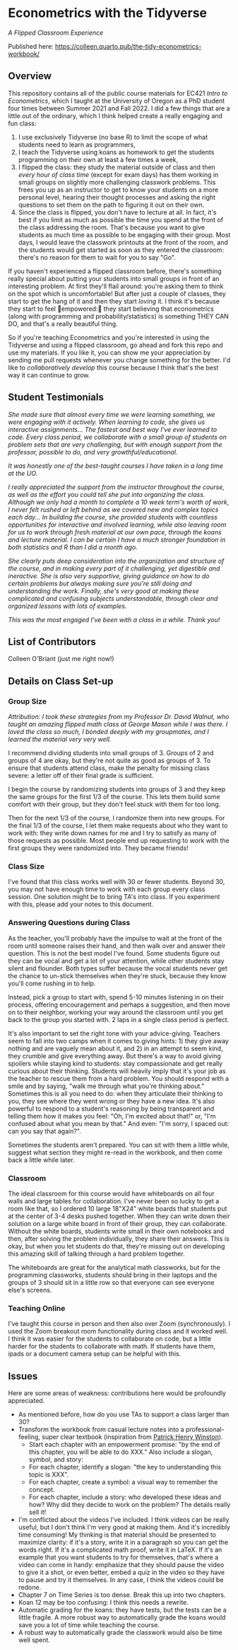 # Econometrics with the Tidyverse

*A Flipped Classroom Experience*

Published here: https://colleen.quarto.pub/the-tidy-econometrics-workbook/

## Overview

This repository contains all of the public course materials for EC421 *Intro to Econometrics*, which I taught at the University of Oregon as a PhD student four times between Summer 2021 and Fall 2022. I did a few things that are a little out of the ordinary, which I think helped create a really engaging and fun class:

1. I use exclusively Tidyverse (no base R) to limit the scope of what students need to learn as programmers, 
2. I teach the Tidyverse using koans as homework to get the students programming on their own at least a few times a week,
3. I flipped the class: they study the material outside of class and then *every hour of class time* (except for exam days) has them working in small groups on slightly more challenging classwork problems. This frees you up as an instructor to get to know your students on a more personal level, hearing their thought processes and asking the right questions to set them on the path to figuring it out on their own.
4. Since the class is flipped, you don't have to lecture at all. In fact, it's best if you limit as much as possible the time you spend at the front of the class addressing the room. That's because you want to give students as much time as possible to be engaging with their group. Most days, I would leave the classwork printouts at the front of the room, and the students would get started as soon as they entered the classroom: there's no reason for them to wait for you to say "Go".

If you haven't experienced a flipped classroom before, there's something really special about putting your students into small groups in front of an interesting problem. At first they'll flail around: you're asking them to think on the spot which is uncomfortable! But after just a couple of classes, they start to get the hang of it and then they start *loving* it. I think it's because they start to feel 🌟empowered:🌟 they start believing that econometrics (along with programming and probability/statistics) is something THEY CAN DO, and that's a really beautiful thing.

So if you're teaching Econometrics and you're interested in using the Tidyverse and using a flipped classroom, go ahead and fork this repo and use my materials. If you like it, you can show me your appreciation by sending me pull requests whenever you change something for the better. I'd like to *collaboratively develop* this course because I think that's the best way it can continue to grow.

## Student Testimonials

*She made sure that almost every time we were learning something, we were engaging with it actively. When learning to code, she gives us interactive assignments... The fastest and best way I've ever learned to code. Every class period, we collaborate with a small group of students on problem sets that are very challenging, but with enough support from the professor, possible to do, and very growthful/educational.*

*It was honestly one of the best-taught courses I have taken in a long time at the UO.*

*I really appreciated the support from the instructor throughout the course, as well as the effort you could tell she put into organizing the class. Although we only had a month to complete a 10 week term's worth of work, I never felt rushed or left behind as we covered new and complex topics each day... In building the course, she provided students with countless opportunities for interactive and involved learning, while also leaving room for us to work through fresh material at our own pace, through the koans and lecture material. I can be certain I have a much stronger foundation in both statistics and R than I did a month ago.*

*She clearly puts deep consideration into the organization and structure of the course, and in making every part of it challenging, yet digestible and ineractive. She is also very supportive, giving guidance on how to do certain problems but always making sure you're still doing and understanding the work. Finally, she's very good at making these complicated and confusing subjects understandable, through clear and organized lessons with lots of examples.*

*This was the most engaged I've been with a class in a while. Thank you!*

## List of Contributors

Colleen O'Briant (just me right now!)

## Details on Class Set-up

### Group Size

*Attribution: I took these strategies from my Professor Dr. David Walnut, who taught an amazing flipped math class at George Mason while I was there. I loved the class so much, I bonded deeply with my groupmates, and I learned the material very very well.*

I recommend dividing students into small groups of 3. Groups of 2 and groups of 4 are okay, but they're not quite as good as groups of 3. To ensure that students attend class, make the penalty for missing class severe: a letter off of their final grade is sufficient.

I begin the course by randomizing students into groups of 3 and they keep the same groups for the first 1/3 of the course. This lets them build some comfort with their group, but they don't feel stuck with them for too long.

Then for the next 1/3 of the course, I randomize them into new groups. For the final 1/3 of the course, I let them make requests about who they want to work with: they write down names for me and I try to satisfy as many of those requests as possible. Most people end up requesting to work with the first groups they were randomized into. They became friends!

### Class Size

I've found that this class works well with 30 or fewer students. Beyond 30, you may not have enough time to work with each group every class session. One solution might be to bring TA's into class. If you experiment with this, please add your notes to this document.

### Answering Questions during Class

As the teacher, you'll probably have the impulse to wait at the front of the room until someone raises their hand, and then walk over and answer their question. This is not the best model I've found. Some students figure out they can be vocal and get a lot of your attention, while other students stay silent and flounder. Both types suffer because the vocal students never get the chance to un-stick themselves when they're stuck, because they know you'll come rushing in to help.

Instead, pick a group to start with, spend 5-10 minutes listening in on their process, offering encouragement and perhaps a suggestion, and then move on to their neighbor, working your way around the classroom until you get back to the group you started with. 2 laps in a single class period is perfect. 

It's also important to set the right tone with your advice-giving. Teachers seem to fall into two camps when it comes to giving hints: 1) they give away nothing and are vaguely mean about it, and 2) in an attempt to seem kind, they crumble and give everything away. But there's a way to avoid giving spoilers while staying kind to students: stay compassionate and get really curious about their thinking. Students will heavily imply that it's your job as the teacher to rescue them from a hard problem. You should respond with a smile and by saying, "walk me through what you're thinking about." Sometimes this is all you need to do: when they articulate their thinking to you, they see where they went wrong or they have a new idea. It's also powerful to respond to a student's reasoning by being transparent and telling them how it makes you feel: "Oh, I'm excited about that!" or, "I'm confused about what you mean by that." And even: "I'm sorry, I spaced out: can you say that again?".

Sometimes the students aren't prepared. You can sit with them a little while, suggest what section they might re-read in the workbook, and then come back a little while later.

### Classroom

The ideal classroom for this course would have whiteboards on all four walls and large tables for collaboration. I've never been so lucky to get a room like that, so I ordered 10 large 18"X24" white boards that students put at the center of 3-4 desks pushed together. When they can write down their solution on a large white board in front of their group, they can collaborate. Without the white boards, students write small in their own notebooks and then, after solving the problem individually, they share their answers. This is okay, but when you let students do that, they're missing out on developing this amazing skill of talking through a hard problem together.

The whiteboards are great for the analytical math classworks, but for the programming classworks, students should bring in their laptops and the groups of 3 should sit in a little row so that everyone can see everyone else's screens.

### Teaching Online

I've taught this course in person and then also over Zoom (synchronously). I used the Zoom breakout room functionality during class and it worked well. I think it was easier for the students to collaborate on code, but a little harder for the students to collaborate with math. If students have them, ipads or a document camera setup can be helpful with this.

## Issues

Here are some areas of weakness: contributions here would be profoundly appreciated.

- As mentioned before, how do you use TAs to support a class larger than 30?
- Transform the workbook from casual lecture notes into a professional-feeling, super clear textbook (inspiration from [Patrick Henry Winston](https://www.youtube.com/watch?v=Unzc731iCUY)). 
  - Start each chapter with an empowerment promise: "by the end of this chapter, you will be able to do XXX." Also include a slogan, symbol, and story:
  - For each chapter, identify a slogan: "the key to understanding this topic is XXX".
  - For each chapter, create a symbol: a visual way to remember the concept.
  - For each chapter, include a story: who developed these ideas and how? Why did they decide to work on the problem? The details really sell it!
- I'm conflicted about the videos I've included. I think videos can be really useful, but I don't think I'm very good at making them. And it's incredibly time consuming! My thinking is that material should be presented to maximize clarity: if it's a story, write it in a paragraph so you can get the words right. If it's a complicated math proof, write it in LaTeX. If it's an example that you want students to try for themselves, that's where a video can come in handy: emphasize that they should pause the video to give it a shot, or even better, embed a quiz in the video so they have to pause and try it themselves. In any case, I think the videos could be redone.
- Chapter 7 on Time Series is too dense. Break this up into two chapters.
- Koan 12 may be too confusing: I think this needs a rewrite.
- Automatic grading for the koans: they have tests, but the tests can be a little fragile. A more robust way to automatically grade the koans would save you a lot of time while teaching the course.
- A robust way to automatically grade the classwork would also be time well spent.
